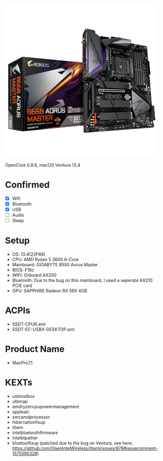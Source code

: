 ![Aorus Master Mainboard Picture](image.png)

OpenCore 0.8.8, macOS Ventura 13.4

# Confirmed
- [x] Wifi
- [x] Bluetooth
- [x] USB
- [ ] Audio
- [ ] Sleep

# Setup
- OS: 13.4(22F66)
- CPU: AMD Ryzen 5 3600 6-Core
- Mainboard: GIGABYTE B550 Aorus Master
- BIOS: F16c
- WIFI: Onboard AX200
- Bluetooth: Due to the bug on this mainboard, I used a seperate AX210 PCIE card
- GPU: SAPPHIRE Radeon RX 560 4GB

# ACPIs
- SSDT-CPUR.aml
- SSDT-EC-USBX-DESKTOP.aml

# Product Name
- MacPro7,1

# KEXTs
- usbtoolbox
- utbmap
- amdryzencpupowermanagement
- applealc
- smcamdprocessor
- hibernationfixup
- itlwm
- intelbluetoothfirmware
- intelbtpather
- bluetoolfixup (patched due to the bug on Ventura, see here: https://github.com/OpenIntelWireless/itlwm/issues/878#issuecomment-1575595326)
